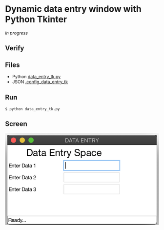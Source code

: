 # Dynamic data entry window with Python Tkinter
<i>in progress</i>

## Verify


## Files
* Python [data_entry_tk.py](data_entry_tk.py)
* JSON   [.config_data_entry_tk](.config_data_entry_tk)

## Run
```
$ python data_entry_tk.py
```

## Screen
<img src="https://github.com/realBjornRoden/unix/blob/master/gui/ScreenShot.png" /><br>

